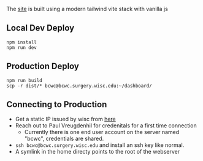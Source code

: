 The [site](https://bcwc.surgery.wisc.edu/) is built using a modern tailwind vite stack with vanilla js

## Local Dev Deploy

```
npm install
npm run dev
```
## Production Deploy

```
npm run build
scp -r dist/* bcwc@bcwc.surgery.wisc.edu:~/dashboard/
```
## Connecting to Production

* Get a static IP issued by wisc from [here](https://access.services.wisc.edu/IPaddress)
* Reach out to Paul Vreugdenhil for credenitals for a first time connection
  * Currently there is one end user account on the server named "bcwc", credentials are shared.
* `ssh bcwc@bcwc.surgery.wisc.edu` and install an ssh key like normal. 
* A symlink in the home directy points to the root of the webserver

